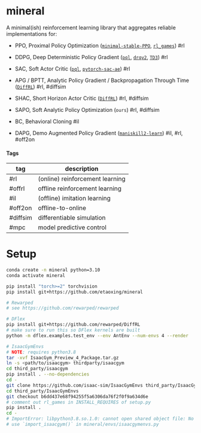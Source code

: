 # mineral

A minimal(ish) reinforcement learning library that aggregates reliable implementations for:

- PPO, Proximal Policy Optimization ([`minimal-stable-PPO`](https://github.com/ToruOwO/minimal-stable-PPO), [`rl_games`](https://github.com/Denys88/rl_games)) #rl

- DDPG, Deep Deterministic Policy Gradient ([`pql`](https://github.com/Improbable-AI/pql), [`drqv2`](https://github.com/facebookresearch/drqv2), [`TD3`](https://github.com/sfujim/TD3)) #rl

- SAC, Soft Actor Critic ([`pql`](https://github.com/Improbable-AI/pql), [`pytorch-sac-ae`](https://github.com/denisyarats/pytorch_sac_ae)) #rl

- APG / BPTT, Analytic Policy Gradient / Backpropagation Through Time ([`DiffRL`](https://github.com/NVlabs/DiffRL)) #rl, #diffsim

- SHAC, Short Horizon Actor Critic ([`DiffRL`](https://github.com/NVlabs/DiffRL)) #rl, #diffsim

- SAPO, Soft Analytic Policy Optimization (`ours`) #rl, #diffsim

- BC, Behavioral Cloning #il

- DAPG, Demo Augmented Policy Gradient ([`maniskill2-learn`](https://github.com/haosulab/ManiSkill2-Learn)) #il, #rl, #off2on

#### Tags

| tag | description |
| --- | --- |
| #rl | (online) reinforcement learning |
| #offrl | offline reinforcement learning |
| #il | (offline) imitation learning |
| #off2on | offline-to-online |
| #diffsim | differentiable simulation |
| #mpc | model predictive control |

# Setup

```bash
conda create -n mineral python=3.10
conda activate mineral

pip install "torch>=2" torchvision
pip install git+https://github.com/etaoxing/mineral

# Rewarped
# see https://github.com/rewarped/rewarped

# DFlex
pip install git+https://github.com/rewarped/DiffRL
# make sure to run this so DFlex kernels are built
python -m dflex.examples.test_env --env AntEnv --num-envs 4 --render

# IsaacGymEnvs
# NOTE: requires python3.8
tar -xvf IsaacGym_Preview_4_Package.tar.gz
ln -s <path/to/isaacgym> thirdparty/isaacgym
cd third_party/isaacgym
pip install . --no-dependencies
cd -
git clone https://github.com/isaac-sim/IsaacGymEnvs third_party/IsaacGymEnvs
cd third_party/IsaacGymEnvs
git checkout b6dd437e68f94255f5a6306da76f2f0f9a634d6e
# comment out rl_games in INSTALL_REQUIRES of setup.py
pip install .
cd -
# ImportError: libpython3.8.so.1.0: cannot open shared object file: No such file or directory
# use `import_isaacgym()` in mineral/envs/isaacgymenvs.py
```
